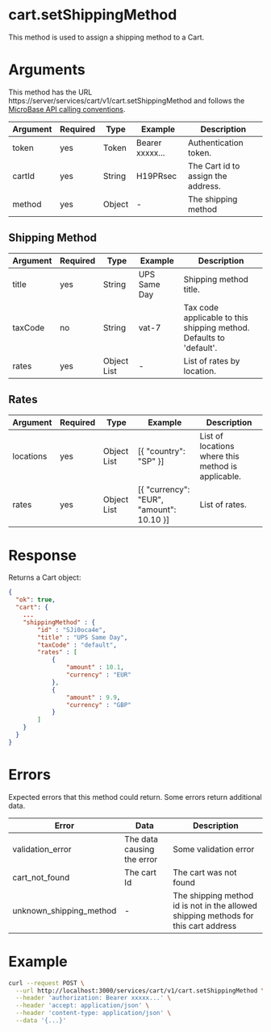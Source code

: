 # cart.setShippingMethod

This method is used to assign a shipping method to a Cart.

# Arguments

This method has the URL https://server/services/cart/v1/cart.setShippingMethod and
follows the [MicroBase API calling conventions](../calling-conventions.html).

Argument | Required | Type | Example | Description
---------|----------|------|---------|------------
token   | yes | Token  | Bearer xxxxx... | Authentication token.
cartId  | yes | String | H19PRsec        | The Cart id to assign the address.
method  | yes | Object | -               | The shipping method

## Shipping Method

Argument | Required | Type | Example | Description
---------|----------|------|---------|------------
title    | yes | String      | UPS Same Day    | Shipping method title.
taxCode  | no  | String      | vat-7           | Tax code applicable to this shipping method. Defaults to 'default'.   
rates    | yes | Object List | -               | List of rates by location.

## Rates

Argument | Required | Type | Example | Description
---------|----------|------|---------|------------
locations | yes | Object List | [{ "country": "SP" }] | List of locations where this method is applicable. 
rates     | yes | Object List | [{ "currency": "EUR", "amount": 10.10 }] | List of rates.

# Response

Returns a Cart object:

```json
{
  "ok": true,
  "cart": {
    ...
    "shippingMethod" : {
        "id" : "SJi0oca4e", 
        "title" : "UPS Same Day", 
        "taxCode" : "default", 
        "rates" : [
            {
                "amount" : 10.1, 
                "currency" : "EUR"
            }, 
            {
                "amount" : 9.9, 
                "currency" : "GBP"
            }
        ]
    }
  }
}
```

# Errors

Expected errors that this method could return. Some errors return additional data.

Error | Data | Description
------|------|------------
validation_error | The data causing the error | Some validation error
cart_not_found   | The cart Id | The cart was not found
unknown_shipping_method | - | The shipping method id is not in the allowed shipping methods for this cart address

# Example

```bash
curl --request POST \
  --url http://localhost:3000/services/cart/v1/cart.setShippingMethod \
  --header 'authorization: Bearer xxxxx...' \
  --header 'accept: application/json' \
  --header 'content-type: application/json' \
  --data '{...}'
```
